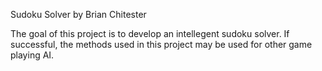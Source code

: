 Sudoku Solver by Brian Chitester

The goal of this project is to develop an intellegent sudoku solver.  If successful, the methods used in this project may be used for other game playing AI.

